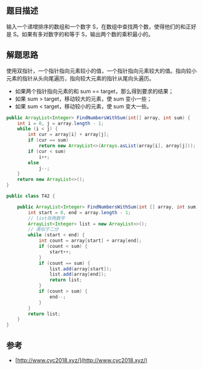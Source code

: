 ## 题目描述

输入一个递增排序的数组和一个数字 S，在数组中查找两个数，使得他们的和正好是 S。如果有多对数字的和等于 S，输出两个数的乘积最小的。

## 解题思路

使用双指针，一个指针指向元素较小的值，一个指针指向元素较大的值。指向较小元素的指针从头向尾遍历，指向较大元素的指针从尾向头遍历。

- 如果两个指针指向元素的和 sum == target，那么得到要求的结果；
- 如果 sum > target，移动较大的元素，使 sum 变小一些；
- 如果 sum < target，移动较小的元素，使 sum 变大一些。

```java
public ArrayList<Integer> FindNumbersWithSum(int[] array, int sum) {
    int i = 0, j = array.length - 1;
    while (i < j) {
        int cur = array[i] + array[j];
        if (cur == sum)
            return new ArrayList<>(Arrays.asList(array[i], array[j]));
        if (cur < sum)
            i++;
        else
            j--;
    }
    return new ArrayList<>();
}
```

```java
public class T42 {

    public ArrayList<Integer> FindNumbersWithSum(int [] array, int sum) {
        int start = 0, end = array.length - 1;
        // list存两数字
        ArrayList<Integer> list = new ArrayList<>();
        // 类似于二分
        while (start < end) {
            int count = array[start] + array[end];
            if (count < sum) {
                start++;
            }
            if (count == sum) {
                list.add(array[start]);
                list.add(array[end]);
                return list;
            }
            if (count > sum) {
                end--;
            }
        }
        return list;
    }
}
```

## 参考

- [http://www.cyc2018.xyz/](http://www.cyc2018.xyz/)
